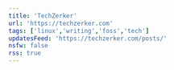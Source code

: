 ```yaml
---
title: 'TechZerker'
url: 'https://techzerker.com'
tags: ['linux','writing','foss','tech']
updatesFeed: 'https://techzerker.com/posts/'
nsfw: false
rss: true
---
```

